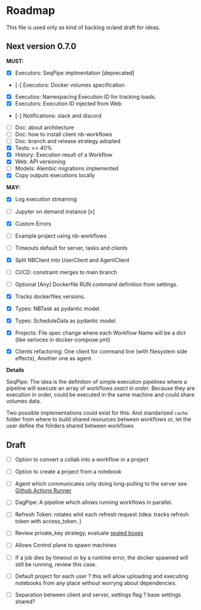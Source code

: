 # Roadmap

This file is used only as kind of backlog or/and draft for ideas. 

## Next version 0.7.0

**MUST:**

- [x] Executors: SeqPipe implmentation [deprecated]
- [-] Executors: Docker volumes specification
- [x] Executios: Namespacing Execution ID for tracking loads. 
- [x] Executors: Execution ID injected from Web 
- [-] Notifications: slack and discord
- [ ] Doc: about architecture
- [ ] Doc: how to install client nb-workflows
- [ ] Doc: branch and release strategy adopted
- [x] Tests: >= 40%
- [x] History: Execution result of a Workflow
- [x] Web: API versioning
- [ ] Models: Alembic migrations implemented
- [x] Copy outputs executions locally

**MAY:**

- [x] Log execution streaming
- [ ] Jupyter on demand instance [x]
- [x] Custom Errors
- [ ] Example project using nb-workflows
- [ ] Timeouts default for server, tasks and clients
- [x] Split NBClient into UserClient and AgentClient
- [ ] CI/CD: constraint merges to main branch
- [ ] Optional [Any] Dockerfile RUN command definition from settings.
- [x] Tracks dockerfiles versions.
- [x] Types: NBTask as pydantic model.
- [x] Types: ScheduleData as pydantic model.
- [x] Projects: File spec change where each Workflow Name will be a dict (like serivces in docker-compose.yml)
- [x] Clients refactoring: One client for command line (with filesystem side effects), Another one as agent. 
 

**Details**

SeqPipe: The idea is the definition of simple execution pipelines where a pipeline will execute an array of workflows *exact in order*. 
Because they are execution in order, could be executed in the same machine and could share volumes data. 

Two possible implementations could exist for this:
And standarized `cache` folder from where to build shared resources between workflows or,
let the user define the folrders shared between workflows


## Draft

- [ ] Option to convert a collab into a workflow in a project 
- [ ] Option to create a project from a notebook
- [ ] Agent which communicates only doing long-pulling to the server see [Github Actions Runner](https://github.com/actions/runner) 
- [ ] DagPipe: A pipeline which allows running workflows in parallel.
- [ ] Refresh Token: rotates whit each refresh request (idea: tracks refresh token with access_token..)
- [ ] Review private_key strategy, evaluate [sealed boxes](https://libsodium.gitbook.io/doc/public-key_cryptography/sealed_boxes) 
- [ ] Allows Control plane to spawn machines
- [ ] If a job dies by timeout or by a runtime error, the docker spawned will still be running, review this case. 
- [ ] Default project for each user ? this will allow uploading and executing notebooks from any place without worryng about dependencies. 
- [ ] Separation between client and server, settings flag ? base settings shared? 
 

